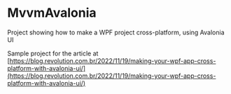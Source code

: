 # MvvmAvalonia

Project showing how to make a WPF project cross-platform, using Avalonia UI

Sample project for the article at [https://blog.revolution.com.br/2022/11/19/making-your-wpf-app-cross-platform-with-avalonia-ui/](https://blog.revolution.com.br/2022/11/19/making-your-wpf-app-cross-platform-with-avalonia-ui/)

